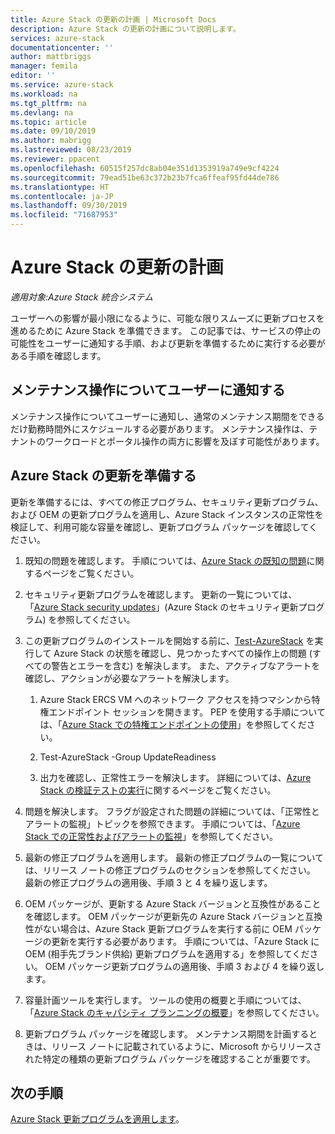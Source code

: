 ```yaml
---
title: Azure Stack の更新の計画 | Microsoft Docs
description: Azure Stack の更新の計画について説明します。
services: azure-stack
documentationcenter: ''
author: mattbriggs
manager: femila
editor: ''
ms.service: azure-stack
ms.workload: na
ms.tgt_pltfrm: na
ms.devlang: na
ms.topic: article
ms.date: 09/10/2019
ms.author: mabrigg
ms.lastreviewed: 08/23/2019
ms.reviewer: ppacent
ms.openlocfilehash: 60515f257dc8ab04e351d1353919a749e9cf4224
ms.sourcegitcommit: 79ead51be63c372b23b7fca6ffeaf95fd44de786
ms.translationtype: HT
ms.contentlocale: ja-JP
ms.lasthandoff: 09/30/2019
ms.locfileid: "71687953"
---
```

# <a name="plan-for-an-azure-stack-update"></a>Azure Stack の更新の計画

*適用対象:Azure Stack 統合システム*

ユーザーへの影響が最小限になるように、可能な限りスムーズに更新プロセスを進めるために Azure Stack を準備できます。 この記事では、サービスの停止の可能性をユーザーに通知する手順、および更新を準備するために実行する必要がある手順を確認します。

## <a name="notify-your-users-of-maintenance-operations"></a>メンテナンス操作についてユーザーに通知する

メンテナンス操作についてユーザーに通知し、通常のメンテナンス期間をできるだけ勤務時間外にスケジュールする必要があります。 メンテナンス操作は、テナントのワークロードとポータル操作の両方に影響を及ぼす可能性があります。

## <a name="prepare-for-an-azure-stack-update"></a>Azure Stack の更新を準備する

更新を準備するには、すべての修正プログラム、セキュリティ更新プログラム、および OEM の更新プログラムを適用し、Azure Stack インスタンスの正常性を検証して、利用可能な容量を確認し、更新プログラム パッケージを確認してください。

1. 既知の問題を確認します。 手順については、[Azure Stack の既知の問題](https://docs.microsoft.com/azure-stack/operator/release-notes)に関するページをご覧ください。

2. セキュリティ更新プログラムを確認します。 更新の一覧については、「[Azure Stack security updates](https://docs.microsoft.com/azure-stack/operator/release-notes-security-updates)」(Azure Stack のセキュリティ更新プログラム) を参照してください。

3. この更新プログラムのインストールを開始する前に、[Test-AzureStack](https://docs.microsoft.com/azure-stack/operator/azure-stack-diagnostic-test) を実行して Azure Stack の状態を確認し、見つかったすべての操作上の問題 (すべての警告とエラーを含む) を解決します。 また、アクティブなアラートを確認し、アクションが必要なアラートを解決します。

    1. Azure Stack ERCS VM へのネットワーク アクセスを持つマシンから特権エンドポイント セッションを開きます。 PEP を使用する手順については、「[Azure Stack での特権エンドポイントの使用](https://docs.microsoft.com/azure-stack/operator/azure-stack-privileged-endpoint)」を参照してください。

    2. Test-AzureStack -Group UpdateReadiness

    3. 出力を確認し、正常性エラーを解決します。 詳細については、[Azure Stack の検証テストの実行](https://docs.microsoft.com/azure-stack/operator/azure-stack-diagnostic-test)に関するページをご覧ください。

4. 問題を解決します。 フラグが設定された問題の詳細については、「正常性とアラートの監視」トピックを参照できます。 手順については、「[Azure Stack での正常性およびアラートの監視](https://docs.microsoft.com/azure-stack/operator/azure-stack-monitor-health)」を参照してください。

5. 最新の修正プログラムを適用します。 最新の修正プログラムの一覧については、リリース ノートの修正プログラムのセクションを参照してください。 最新の修正プログラムの適用後、手順 3 と 4 を繰り返します。

6. OEM パッケージが、更新する Azure Stack バージョンと互換性があることを確認します。 OEM パッケージが更新先の Azure Stack バージョンと互換性がない場合は、Azure Stack 更新プログラムを実行する前に OEM パッケージの更新を実行する必要があります。 手順については、「Azure Stack に OEM (相手先ブランド供給) 更新プログラムを適用する」を参照してください。 OEM パッケージ更新プログラムの適用後、手順 3 および 4 を繰り返します。

7. 容量計画ツールを実行します。 ツールの使用の概要と手順については、「[Azure Stack のキャパシティ プランニングの概要](https://docs.microsoft.com/azure-stack/operator/azure-stack-capacity-planning-overview)」を参照してください。

8. 更新プログラム パッケージを確認します。 メンテナンス期間を計画するときは、リリース ノートに記載されているように、Microsoft からリリースされた特定の種類の更新プログラム パッケージを確認することが重要です。

## <a name="next-steps"></a>次の手順

[Azure Stack 更新プログラムを適用します](azure-stack-apply-updates.md)。
